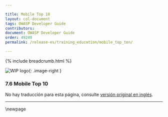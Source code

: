```yaml
---

title: Mobile Top 10
layout: col-document
tags: OWASP Developer Guide
contributors:
document: OWASP Developer Guide
order: 49240
permalink: /release-es/training_education/mobile_top_ten/

---
```


{% include breadcrumb.html %}

<style type="text/css">
.image-right {
  height: 180px;
  display: block;
  margin-left: auto;
  margin-right: auto;
  float: right;
}
</style>

![WIP logo](../../../assets/images/dg_wip.png "Work in progress"){: .image-right }

### 7.6 Mobile Top 10

No hay traducción para esta página, consulte [versión original en inglés][release0906].

----

[release0906]: https://github.com/OWASP/www-project-developer-guide/blob/main/release/09-training-education/06-mobile-top-ten.md

\newpage
